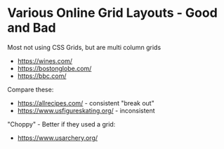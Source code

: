 # Various Online Grid Layouts - Good and Bad

Most not using CSS Grids, but are multi column grids
- https://wines.com/
- https://bostonglobe.com/
- https://bbc.com/

Compare these:
- https://allrecipes.com/ - consistent "break out"
- https://www.usfigureskating.org/ - inconsistent

"Choppy" - Better if they used a grid:
- https://www.usarchery.org/

